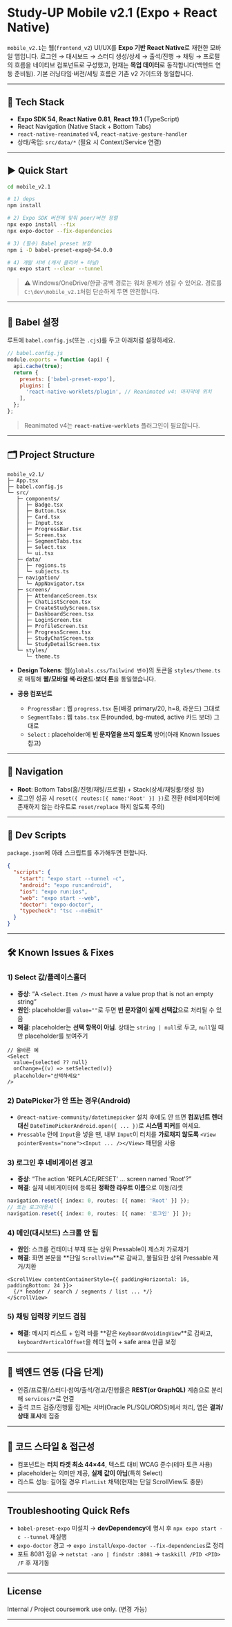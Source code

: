 ﻿# Study-UP Mobile v2.1 (Expo + React Native)

`mobile_v2.1`는 웹(`frontend_v2`) UI/UX를 **Expo 기반 React Native**로 재현한 모바일 앱입니다. 로그인 → 대시보드 → 스터디 생성/상세 → 출석/진행 → 채팅 → 프로필의 흐름을 네이티브 컴포넌트로 구성했고, 현재는 **목업 데이터**로 동작합니다(백엔드 연동 준비됨). 기본 러닝타임·버전/세팅 흐름은 기존 v2 가이드와 동일합니다. 

---

## 🔧 Tech Stack

* **Expo SDK 54**, **React Native 0.81**, **React 19.1** (TypeScript)
* React Navigation (Native Stack + Bottom Tabs)
* `react-native-reanimated` v4, `react-native-gesture-handler`
* 상태/목업: `src/data/*` (필요 시 Context/Service 연결) 

---

## ▶️ Quick Start

```bash
cd mobile_v2.1

# 1) deps
npm install

# 2) Expo SDK 버전에 맞춰 peer/버전 정렬
npx expo install --fix
npx expo-doctor --fix-dependencies

# 3) (필수) Babel preset 보장
npm i -D babel-preset-expo@~54.0.0

# 4) 개발 서버 (캐시 클리어 + 터널)
npx expo start --clear --tunnel
```

> ⚠️ Windows/OneDrive/한글·공백 경로는 워처 문제가 생길 수 있어요. 경로를 `C:\dev\mobile_v2.1`처럼 단순하게 두면 안전합니다. 

---

## 🧠 Babel 설정

루트에 `babel.config.js`(또는 `.cjs`)를 두고 아래처럼 설정하세요.

```js
// babel.config.js
module.exports = function (api) {
  api.cache(true);
  return {
    presets: ['babel-preset-expo'],
    plugins: [
      'react-native-worklets/plugin', // Reanimated v4: 마지막에 위치
    ],
  };
};
```

> Reanimated v4는 **`react-native-worklets`** 플러그인이 필요합니다. 

---

## 🗂 Project Structure

```
mobile_v2.1/
├─ App.tsx
├─ babel.config.js
└─ src/
   ├─ components/
   │  ├─ Badge.tsx
   │  ├─ Button.tsx
   │  ├─ Card.tsx
   │  ├─ Input.tsx
   │  ├─ ProgressBar.tsx
   │  ├─ Screen.tsx
   │  ├─ SegmentTabs.tsx
   │  ├─ Select.tsx
   │  └─ ui.tsx
   ├─ data/
   │  ├─ regions.ts
   │  └─ subjects.ts
   ├─ navigation/
   │  └─ AppNavigator.tsx
   ├─ screens/
   │  ├─ AttendanceScreen.tsx
   │  ├─ ChatListScreen.tsx
   │  ├─ CreateStudyScreen.tsx
   │  ├─ DashboardScreen.tsx
   │  ├─ LoginScreen.tsx
   │  ├─ ProfileScreen.tsx
   │  ├─ ProgressScreen.tsx
   │  ├─ StudyChatScreen.tsx
   │  └─ StudyDetailScreen.tsx
   └─ styles/
      └─ theme.ts
```

* **Design Tokens**: 웹(`globals.css/Tailwind 변수`)의 토큰을 `styles/theme.ts`로 매핑해 **웹/모바일 색·라운드·보더 톤**을 통일했습니다.
* **공용 컴포넌트**

  * `ProgressBar` : 웹 `progress.tsx` 톤(배경 primary/20, h=8, 라운드) 그대로
  * `SegmentTabs` : 웹 `tabs.tsx` 톤(rounded, bg-muted, active 카드 보더) 그대로
  * `Select` : placeholder에 **빈 문자열을 쓰지 않도록** 방어(아래 Known Issues 참고)

---

## 🧭 Navigation

* **Root**: Bottom Tabs(홈/진행/채팅/프로필) + Stack(상세/채팅룸/생성 등)
* 로그인 성공 시 `reset({ routes:[{ name:'Root' }] })`로 전환
  (네비게이터에 존재하지 않는 라우트로 `reset/replace` 하지 않도록 주의)

---

## 🧪 Dev Scripts

`package.json`에 아래 스크립트를 추가해두면 편합니다. 

```json
{
  "scripts": {
    "start": "expo start --tunnel -c",
    "android": "expo run:android",
    "ios": "expo run:ios",
    "web": "expo start --web",
    "doctor": "expo-doctor",
    "typecheck": "tsc --noEmit"
  }
}
```

---

## 🛠 Known Issues & Fixes

### 1) Select 값/플레이스홀더

* **증상**: “A `<Select.Item />` must have a value prop that is not an empty string”
* **원인**: placeholder를 `value=""`로 두면 **빈 문자열이 실제 선택값**으로 처리될 수 있음
* **해결**: placeholder는 **선택 항목이 아님**. 상태는 `string | null`로 두고, `null`일 때만 placeholder를 보여주기

```tsx
// 올바른 예
<Select
  value={selected ?? null}
  onChange={(v) => setSelected(v)}
  placeholder="선택하세요"
/>
```

### 2) DatePicker가 안 뜨는 경우(Android)

* `@react-native-community/datetimepicker` 설치 후에도 안 뜨면 **컴포넌트 렌더 대신**
  `DateTimePickerAndroid.open({ ... })`로 **시스템 피커**를 여세요.
* `Pressable` 안에 `Input`을 넣을 땐, 내부 `Input`이 터치를 **가로채지 않도록**
  `<View pointerEvents="none"><Input ... /></View>` 패턴을 사용

### 3) 로그인 후 네비게이션 경고

* **증상**: “The action 'REPLACE/RESET' … screen named 'Root'?”
* **해결**: 실제 네비게이터에 등록된 **정확한 라우트 이름**으로 이동/리셋

```ts
navigation.reset({ index: 0, routes: [{ name: 'Root' }] });
// 또는 로그아웃시
navigation.reset({ index: 0, routes: [{ name: '로그인' }] });
```

### 4) 메인(대시보드) 스크롤 안 됨

* **원인**: 스크롤 컨테이너 부재 또는 상위 Pressable이 제스처 가로채기
* **해결**: 화면 본문을 **단일 `ScrollView`**로 감싸고, 불필요한 상위 Pressable 제거/치환

```tsx
<ScrollView contentContainerStyle={{ paddingHorizontal: 16, paddingBottom: 24 }}>
  {/* header / search / segments / list ... */}
</ScrollView>
```

### 5) 채팅 입력창 키보드 겹침

* **해결**: 메시지 리스트 + 입력 바를 **같은 `KeyboardAvoidingView`**로 감싸고,
  `keyboardVerticalOffset`을 헤더 높이 + safe area 만큼 보정

---

## 🔌 백엔드 연동 (다음 단계)

* 인증/프로필/스터디·참여/출석/경고/진행률은 **REST(or GraphQL)** 계층으로 분리해 `services/*`로 연결
* 출석 코드 검증/진행률 집계는 서버(Oracle PL/SQL/ORDS)에서 처리, 앱은 **결과/상태 표시**에 집중

---

## 🧹 코드 스타일 & 접근성

* 컴포넌트는 **터치 타겟 최소 44×44**, 텍스트 대비 WCAG 준수(테마 토큰 사용)
* placeholder는 의미만 제공, **실제 값이 아님**(특히 Select)
* 리스트 성능: 길어질 경우 `FlatList` 채택(현재는 단일 ScrollView도 충분)

---

## Troubleshooting Quick Refs

* `babel-preset-expo` 미설치 → **devDependency**에 명시 후 `npx expo start -c --tunnel` 재실행
* `expo-doctor` 경고 → `expo install`/`expo-doctor --fix-dependencies`로 정리
* 포트 8081 점유 → `netstat -ano | findstr :8081` → `taskkill /PID <PID> /F` 후 재기동 

---

## License

Internal / Project coursework use only. (변경 가능)

---
